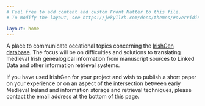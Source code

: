 ```yaml
---
# Feel free to add content and custom Front Matter to this file.
# To modify the layout, see https://jekyllrb.com/docs/themes/#overriding-theme-defaults

layout: home
---
```


A place to communicate occational topics concerning the [IrishGen
database](https://github.com/cyocum/irish-gen). The focus will be on
difficulties and solutions to translating medieval Irish genealogical
information from manuscript sources to Linked Data and other
information retrieval systems.

If you have used IrishGen for your project and wish to publish a short
paper on your experience or on an aspect of the intersection between
early Medieval Ireland and information storage and retrieval
techniques, please contact the email address at the bottom of this
page.
